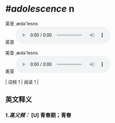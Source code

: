 # ***\#adolescence*** n
英音 ˌædə'lesns  
英音
<audio src="./media/adolescence-B.aac" controls="controls"></audio>

美音 ˌædə'lesns  
美音
<audio src="./media/adolescence.aac" controls="controls"></audio>



| 词频 1 | 阅读 1 |  

英文释义
---
### 1.*高义频：* **[U] 青春期；青春**  


